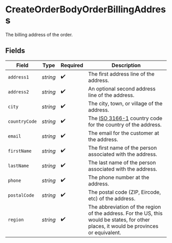 # CreateOrderBodyOrderBillingAddress

The billing address of the order.


## Fields

| Field                                                                                                                                   | Type                                                                                                                                    | Required                                                                                                                                | Description                                                                                                                             |
| --------------------------------------------------------------------------------------------------------------------------------------- | --------------------------------------------------------------------------------------------------------------------------------------- | --------------------------------------------------------------------------------------------------------------------------------------- | --------------------------------------------------------------------------------------------------------------------------------------- |
| `address1`                                                                                                                              | *string*                                                                                                                                | :heavy_check_mark:                                                                                                                      | The first address line of the address.                                                                                                  |
| `address2`                                                                                                                              | *string*                                                                                                                                | :heavy_check_mark:                                                                                                                      | An optional second address line of the address.                                                                                         |
| `city`                                                                                                                                  | *string*                                                                                                                                | :heavy_check_mark:                                                                                                                      | The city, town, or village of the address.                                                                                              |
| `countryCode`                                                                                                                           | *string*                                                                                                                                | :heavy_check_mark:                                                                                                                      | The [ISO 3166-1](https://www.iso.org/iso-3166-country-codes.html) country code for the country of the address.                          |
| `email`                                                                                                                                 | *string*                                                                                                                                | :heavy_check_mark:                                                                                                                      | The email for the customer at the address.                                                                                              |
| `firstName`                                                                                                                             | *string*                                                                                                                                | :heavy_check_mark:                                                                                                                      | The first name of the person associated with the address.                                                                               |
| `lastName`                                                                                                                              | *string*                                                                                                                                | :heavy_check_mark:                                                                                                                      | The last name of the person associated with the address.                                                                                |
| `phone`                                                                                                                                 | *string*                                                                                                                                | :heavy_check_mark:                                                                                                                      | The phone number at the address.                                                                                                        |
| `postalCode`                                                                                                                            | *string*                                                                                                                                | :heavy_check_mark:                                                                                                                      | The postal code (ZIP, Eircode, etc) of the address.                                                                                     |
| `region`                                                                                                                                | *string*                                                                                                                                | :heavy_check_mark:                                                                                                                      | The abbreviation of the region of the address. For the US, this would be states, for other places, it would be provinces or equivalent. |